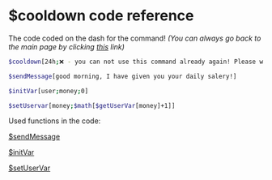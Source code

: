 # $cooldown code reference
The code coded on the dash for the command! 
*(You can always go back to the main page by clicking [this](../Useful/cooldown.md) link)*


```bash
$cooldown[24h;❌ - you can not use this command already again! Please wait %time% before executing this command again]

$sendMessage[good morning, I have given you your daily salery!]

$initVar[user;money;0]

$setUservar[money;$math[$getUserVar[money]+1]]
```

Used functions in the code:

[$sendMessage](../Text/sendMessage.md)

[$initVar](../Variables/initVar.md)

[$setUserVar](../Variables/setUserVar.md)